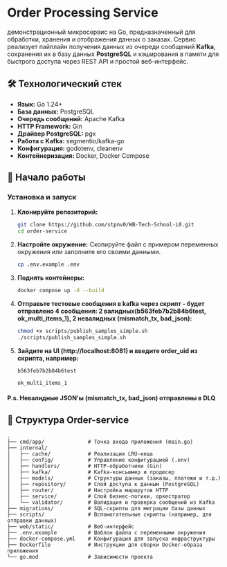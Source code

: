 # Order Processing Service

демонстрационный микросервис на Go, предназначенный для обработки, хранения и отображения данных о заказах. Сервис реализует пайплайн получения данных из очереди сообщений **Kafka**, сохранения их в базу данных **PostgreSQL** и кэширования в памяти для быстрого доступа через REST API и простой веб-интерфейс.

## 🛠️ Технологический стек

-   **Язык:** Go 1.24+
-   **База данных:** PostgreSQL
-   **Очередь сообщений:** Apache Kafka
-   **HTTP Framework:** Gin
-   **Драйвер PostgreSQL:** pgx
-   **Работа с Kafka:** segmentio/kafka-go
-   **Конфигурация:** godotenv, cleanenv
-   **Контейнеризация:** Docker, Docker Compose

## 🚀 Начало работы


### Установка и запуск

1.  **Клонируйте репозиторий:**
    ```bash
    git clone https://github.com/stpnv0/WB-Tech-School-L0.git
    cd order-service
    ```

2.  **Настройте окружение:**
    Скопируйте файл с примером переменных окружения или заполните его своими данными.
    ```bash
    cp .env.example .env
    ```

3.  **Поднять контейнеры:**
    ```bash
    docker compose up -d --build
    ```

4.  **Отправьте тестовые сообщения в kafka через скрипт - будет отправлено 4 сообщения: 2 валидных(b563feb7b2b84b6test, ok_multi_items_1), 2 невалидных (mismatch_tx, bad_json):**
    ```bash
    chmod +x scripts/publish_samples_simple.sh
    ./scripts/publish_samples_simple.sh
    ```
5. **Зайдите на UI (http://localhost:8081) и введите order_uid из скрипта, например:** 
    ```
    b563feb7b2b84b6test
    ```
    ```
    ok_multi_items_1
    ```
#### **P.s. Невалидные JSON'ы (mismatch_tx, bad_json) отправлены в DLQ**

## 📁 Структура Order-service

```
.
├── cmd/app/              # Точка входа приложения (main.go)
├── internal/
│   ├── cache/            # Реализация LRU-кеша
│   ├── config/           # Управление конфигурацией (.env)
│   ├── handlers/         # HTTP-обработчики (Gin)
│   ├── kafka/            # Kafka-консьюмер и продюсер
│   ├── models/           # Структуры данных (заказы, платежи и т.д.)
│   ├── repository/       # Слой доступа к данным (PostgreSQL)
│   ├── router/           # Настройка маршрутов HTTP
│   ├── service/          # Слой бизнес-логики, оркестратор
│   └── validator/        # Валидация и проверка сообщений из Kafka
├── migrations/           # SQL-скрипты для миграции базы данных
├── scripts/              # Вспомогательные скрипты (например, для отправки данных)
├── web/static/           # Веб-интерфейс
├── .env.example          # Шаблон файла с переменными окружения
├── docker-compose.yml    # Конфигурация для запуска инфраструктуры
├── Dockerfile            # Инструкции для сборки Docker-образа приложения
└── go.mod                # Зависимости проекта
```
